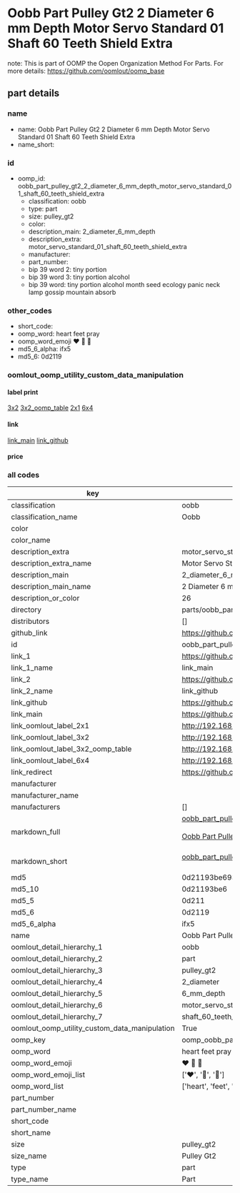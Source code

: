 # Oobb Part Pulley Gt2 2 Diameter 6 mm Depth Motor Servo Standard 01 Shaft 60 Teeth Shield Extra  

note: This is part of OOMP the Oopen Organization Method For Parts. For more details: https://github.com/oomlout/oomp_base

##  part details
  







### name
* name: Oobb Part Pulley Gt2 2 Diameter 6 mm Depth Motor Servo Standard 01 Shaft 60 Teeth Shield Extra
* name_short: 
### id
* oomp_id: oobb_part_pulley_gt2_2_diameter_6_mm_depth_motor_servo_standard_01_shaft_60_teeth_shield_extra
  * classification: oobb
  * type: part
  * size: pulley_gt2
  * color: 
  * description_main: 2_diameter_6_mm_depth
  * description_extra: motor_servo_standard_01_shaft_60_teeth_shield_extra
  * manufacturer: 
  * part_number: 
  * bip 39 word 2: tiny portion
  * bip 39 word 3: tiny portion alcohol
  * bip 39 word: tiny portion alcohol month seed ecology panic neck lamp gossip mountain absorb

### other_codes
* short_code: 
* oomp_word: heart feet pray
* oomp_word_emoji :heart: :feet: :pray:
* md5_6_alpha: ifx5
* md5_6: 0d2119






### oomlout_oomp_utility_custom_data_manipulation
#### label print
[3x2](http://192.168.1.245:1112/?label=oomp%20ifx5)
[3x2_oomp_table](http://192.168.1.108:1112/?label=oomp%20ifx5)
[2x1](http://192.168.1.242:1112/?label=oomp%20ifx5)
[6x4](http://192.168.1.55:1112/?label=oomp%20ifx5)    

#### link

[link_main](https://github.com/oomlout/oomlout_oomp_version_1_messy/tree/main/parts/oobb_part_pulley_gt2_2_diameter_6_mm_depth_motor_servo_standard_01_shaft_60_teeth_shield_extra) [link_github](https://github.com/oomlout/oomlout_oomp_version_1_messy/tree/main/parts/oobb_part_pulley_gt2_2_diameter_6_mm_depth_motor_servo_standard_01_shaft_60_teeth_shield_extra)                             

#### price







### all codes 
| key | value |  
| --- | --- |  
| classification | oobb |  
| classification_name | Oobb |  
| color |  |  
| color_name |  |  
| description_extra | motor_servo_standard_01_shaft_60_teeth_shield_extra |  
| description_extra_name | Motor Servo Standard 01 Shaft 60 Teeth Shield Extra |  
| description_main | 2_diameter_6_mm_depth |  
| description_main_name | 2 Diameter 6 mm Depth |  
| description_or_color | 26 |  
| directory | parts/oobb_part_pulley_gt2_2_diameter_6_mm_depth_motor_servo_standard_01_shaft_60_teeth_shield_extra |  
| distributors | [] |  
| github_link | https://github.com/oomlout/oomlout_oomp_part_src/tree/main/parts/oobb_part_pulley_gt2_2_diameter_6_mm_depth_motor_servo_standard_01_shaft_60_teeth_shield_extra |  
| id | oobb_part_pulley_gt2_2_diameter_6_mm_depth_motor_servo_standard_01_shaft_60_teeth_shield_extra |  
| link_1 | https://github.com/oomlout/oomlout_oomp_version_1_messy/tree/main/parts/oobb_part_pulley_gt2_2_diameter_6_mm_depth_motor_servo_standard_01_shaft_60_teeth_shield_extra |  
| link_1_name | link_main |  
| link_2 | https://github.com/oomlout/oomlout_oomp_version_1_messy/tree/main/parts/oobb_part_pulley_gt2_2_diameter_6_mm_depth_motor_servo_standard_01_shaft_60_teeth_shield_extra |  
| link_2_name | link_github |  
| link_github | https://github.com/oomlout/oomlout_oomp_version_1_messy/tree/main/parts/oobb_part_pulley_gt2_2_diameter_6_mm_depth_motor_servo_standard_01_shaft_60_teeth_shield_extra |  
| link_main | https://github.com/oomlout/oomlout_oomp_version_1_messy/tree/main/parts/oobb_part_pulley_gt2_2_diameter_6_mm_depth_motor_servo_standard_01_shaft_60_teeth_shield_extra |  
| link_oomlout_label_2x1 | http://192.168.1.242:1112/?label=oomp%20ifx5 |  
| link_oomlout_label_3x2 | http://192.168.1.245:1112/?label=oomp%20ifx5 |  
| link_oomlout_label_3x2_oomp_table | http://192.168.1.108:1112/?label=oomp%20ifx5 |  
| link_oomlout_label_6x4 | http://192.168.1.55:1112/?label=oomp%20ifx5 |  
| link_redirect | https://github.com/oomlout/oomlout_oomp_version_1_messy/tree/main/parts/oobb_part_pulley_gt2_2_diameter_6_mm_depth_motor_servo_standard_01_shaft_60_teeth_shield_extra |  
| manufacturer |  |  
| manufacturer_name |  |  
| manufacturers | [] |  
| markdown_full | [oobb_part_pulley_gt2_2_diameter_6_mm_depth_motor_servo_standard_01_shaft_60_teeth_shield_extra](none)<br>[](none)<br>[Oobb Part Pulley Gt2 2 Diameter 6 Mm Depth Motor Servo Standard 01 Shaft 60 Teeth Shield Extra](none)<br><br> |  
| markdown_short | [oobb_part_pulley_gt2_2_diameter_6_mm_depth_motor_servo_standard_01_shaft_60_teeth_shield_extra](none)<br><br> |  
| md5 | 0d21193be693b3f5186178f60c2a1713 |  
| md5_10 | 0d21193be6 |  
| md5_5 | 0d211 |  
| md5_6 | 0d2119 |  
| md5_6_alpha | ifx5 |  
| name | Oobb Part Pulley Gt2 2 Diameter 6 mm Depth Motor Servo Standard 01 Shaft 60 Teeth Shield Extra |  
| oomlout_detail_hierarchy_1 | oobb |  
| oomlout_detail_hierarchy_2 | part |  
| oomlout_detail_hierarchy_3 | pulley_gt2 |  
| oomlout_detail_hierarchy_4 | 2_diameter |  
| oomlout_detail_hierarchy_5 | 6_mm_depth |  
| oomlout_detail_hierarchy_6 | motor_servo_standard_01 |  
| oomlout_detail_hierarchy_7 | shaft_60_teeth_shield_extra |  
| oomlout_oomp_utility_custom_data_manipulation | True |  
| oomp_key | oomp_oobb_part_pulley_gt2_2_diameter_6_mm_depth_motor_servo_standard_01_shaft_60_teeth_shield_extra |  
| oomp_word | heart feet pray |  
| oomp_word_emoji | :heart: :feet: :pray: |  
| oomp_word_emoji_list | [':heart:', ':feet:', ':pray:'] |  
| oomp_word_list | ['heart', 'feet', 'pray'] |  
| part_number |  |  
| part_number_name |  |  
| short_code |  |  
| short_name |  |  
| size | pulley_gt2 |  
| size_name | Pulley Gt2 |  
| type | part |  
| type_name | Part |  
